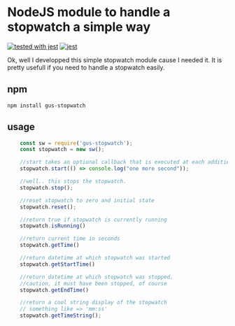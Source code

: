 # NodeJS module to handle a stopwatch a simple way
[![tested with jest](https://img.shields.io/badge/tested_with-jest-99424f.svg)](https://github.com/facebook/jest) [![jest](https://jestjs.io/img/jest-badge.svg)](https://github.com/facebook/jest)

Ok, well I developped this simple stopwatch module cause I needed it. It is pretty usefull if you need to handle a stopwatch easily.

## npm
`npm install gus-stopwatch`

## usage

```js
    const sw = require('gus-stopwatch');
    const stopwatch = new sw();

    //start takes an optional callback that is executed at each additional second. Pretty useful to update view or something
    stopwatch.start(() => console.log("one more second"));

    //well.. this stops the stopwatch. 
    stopwatch.stop();

    //reset stopwatch to zero and initial state
    stopwatch.reset();

    //return true if stopwatch is currently running
    stopwatch.isRunning() 

    //return current time in seconds
    stopwatch.getTime()

    //return datetime at which stopwatch was started
    stopwatch.getStartTime()

    //return datetime at which stopwatch was stopped.
    //caution, it must have been stopped, of course
    stopwatch.getEndTime() 

    //return a cool string display of the stopwatch
    // something like => 'mm:ss'
    stopwatch.getTimeString();
```